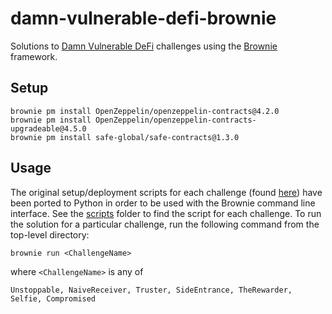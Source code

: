 # damn-vulnerable-defi-brownie
Solutions to [Damn Vulnerable DeFi](https://www.damnvulnerabledefi.xyz) challenges using the [Brownie](https://eth-brownie.readthedocs.io/en/stable/) framework.

## Setup
```
brownie pm install OpenZeppelin/openzeppelin-contracts@4.2.0
brownie pm install OpenZeppelin/openzeppelin-contracts-upgradeable@4.5.0
brownie pm install safe-global/safe-contracts@1.3.0
```

## Usage
The original setup/deployment scripts for each challenge (found [here](https://github.com/tinchoabbate/damn-vulnerable-defi/tree/master/test)) have been ported to Python in order to be used with the Brownie command line interface. See the [scripts](scripts) folder to find the script for each challenge. To run the solution for a particular challenge, run the following command from the top-level directory:
```
brownie run <ChallengeName>
```
where `<ChallengeName>` is any of
```
Unstoppable, NaiveReceiver, Truster, SideEntrance, TheRewarder, Selfie, Compromised
```


